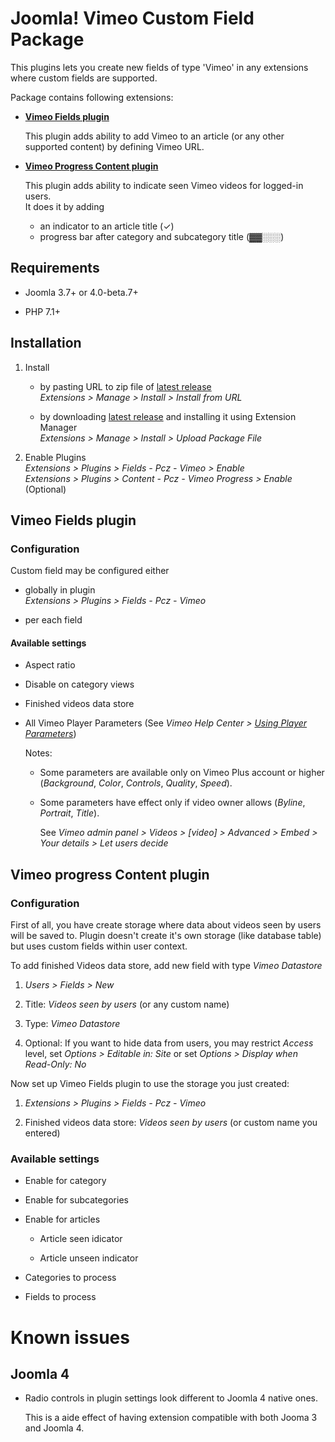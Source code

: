 # Joomla! Vimeo Custom Field Package

This plugins lets you create new fields of type 'Vimeo' in any extensions where custom fields are supported.

Package contains following extensions:

- **[Vimeo Fields plugin](#vimeo-fields-plugin)**

  This plugin adds ability to add Vimeo to an article (or any other supported content) by defining Vimeo URL.

- **[Vimeo Progress Content plugin](#vimeo-progress-content-plugin)**

  This plugin adds ability to indicate seen Vimeo videos for logged-in users.  
  It does it by adding
  
  - an indicator to an article title (✓)
  - progress bar after category and subcategory title (▓▓░░░)


## Requirements

- Joomla 3.7+ or 4.0-beta.7+

- PHP 7.1+


## Installation

1. Install

   - by pasting URL to zip file of [latest release](https://github.com/piotr-cz/joomla-customfields-vimeo/releases/latest)  
     *Extensions > Manage > Install > Install from URL*

   - by downloading [latest release](https://github.com/piotr-cz/joomla-customfields-vimeo/releases/latest) and installing it using Extension Manager  
     *Extensions > Manage > Install > Upload Package File*

1. Enable Plugins  
   *Extensions > Plugins > Fields - Pcz - Vimeo > Enable*  
   *Extensions > Plugins > Content - Pcz - Vimeo Progress > Enable* (Optional)


## Vimeo Fields plugin

### Configuration

Custom field may be configured either

- globally in plugin  
  *Extensions > Plugins > Fields - Pcz - Vimeo*

- per each field


#### Available settings

- Aspect ratio

- Disable on category views

- Finished videos data store

- All Vimeo Player Parameters (See _Vimeo Help Center > [Using Player Parameters](https://vimeo.zendesk.com/hc/en-us/articles/360001494447-Using-Player-Parameter)_)

  Notes:

  - Some parameters are available only on Vimeo Plus account or higher (_Background_, _Color_, _Controls_, _Quality_, _Speed_).

  - Some parameters have effect only if video owner allows (_Byline_, _Portrait_, _Title_).

    See _Vimeo admin panel > Videos > [video] > Advanced > Embed > Your details > Let users decide_


## Vimeo progress Content plugin

### Configuration

First of all, you have create storage where data about videos seen by users will be saved to.
Plugin doesn't create it's own storage (like database table) but uses custom fields within user context.

To add finished Videos data store, add new field with type *Vimeo Datastore*

1. *Users > Fields > New*

1. Title: *Videos seen by users* (or any custom name)

1. Type: *Vimeo Datastore*

1. Optional: If you want to hide data from users, you may restrict *Access* level, set *Options > Editable in: Site* or set *Options > Display when Read-Only: No*

Now set up Vimeo Fields plugin to use the storage you just created:

1. *Extensions > Plugins > Fields - Pcz - Vimeo*

1. Finished videos data store: *Videos seen by users* (or custom name you entered)


### Available settings

- Enable for category

- Enable for subcategories

- Enable for articles

  - Article seen idicator

  - Article unseen indicator

- Categories to process

- Fields to process


# Known issues

## Joomla 4

- Radio controls in plugin settings look different to Joomla 4 native ones.

  This is a aide effect of having extension compatible with both Jooma 3 and Joomla 4.
